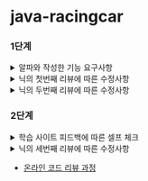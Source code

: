 # java-racingcar

### 1단계

<details>
<summary>알파와 작성한 기능 요구사항</summary>
<div markdown="1">

1. Model
    - Car
        - [x] 이름을 가져오는 기능 (getter)
        - [x] 위치 가져오는 기능 (getter)
        - [x] 전진하는 기능 (setter)
        - [x] 특정 위치와 비교하는 기능
2. View
    - InputView
        - [X] 자동차 이름
        - [x] 움직일 횟수
    - OutputView
        - [X] 각 턴마다 자동차의 이름, 위치
        - [x] 최종 우승한 자동차들의 이름
3. Controller
    - CarListController
        - [x] 난수 생성
        - [x] CarList 움직이는 기능
    - OutputViewController
        - [x] OutputView에 LinkedHashMap 형태로 CarList 넘겨주기
        - [x] 최종 우승한 자동차 명단 ArrayList<String> 형태로 넘겨주기
    - GameController
        - [x] 전반적인 게임 실행
        - [x] car 리스트 생성
        - [x] car 리스트의 최대 위치 가져오는 기능
4. Utility
    - Const
        - Integer Const
            - [x] 전진 조건(3)
            - [X] 랜덤 범위(10)
            - [x] 이름 조건(5)
            - [x] 양수, 인덱스 조건(0)
        - String Const
            - [x] 에러 메세지
            - [x] OutputView 안내 메세지
            - [x] 위치 안내(-)
            - [x] 구분자(, :)
            - [x] 특수문자 구분용 정규식
    - Error
        - [x] 차 이름이 5글자 이상일 경우
        - [x] 주어진 횟수가 1보다 작은 경우
        - [x] 입력이 공백 / null
        - [x] 차의 개수가 0개인 경우
        - [x] 차 이름에 특수기호가 들어간 경우
        - [x] 차 이름에 중복이 있는 경우
        - [x] 횟수가 숫자형 문자열이 아닌 경우
5. Test Code
    - [x] 이름 입력 예외 테스트
    - [x] 횟수 입력 예외 테스트
    - Car TEST
        - [x] 전진하는지
        - [x] 특정 위치와 비교하기
    - Controller TEST
        - [x] 생성된 자동차 개수가 입력된 이름의 개수와 동일한지
        - [x] 최대 위치가 정확한지 // 우승자가 정확한지
        - [x] 이름과 거리 LinkedHashMap 정확한지

 </div>
</details>

<details>
<summary>닉의 첫번째 리뷰에 따른 수정사항</summary>
<div markdown="1">

1. 자동차 리스트가 필드에서 관리되고 있는 문제점 수정
    - [X] 자동차 리스트를 객체로 묶기
    - [X] GameController 클래스의 getMaxPosition 메서드 이동
2. MVC 구조에 대해 다시 생각해보기
    - [X] Controller 단일화 시키기
    - [X] View를 나눈 의미를 생각해 본 후 리팩토링
3. 유틸성 클래스를 지양하고 도메인 로직을 도메인 객체 내에서 처리
    - [X] 에러 체크 로직들을 적절한 객체로 이동하여 리팩토링
    - [X] 예외에 대한 단위 테스트 진행
4. 테스트 클래스 리팩토링
    - [X] 프로덕션 코드와 동일하게 패키지와 클래스를 생성해 테스트 진행
    - [X] TDD를 진행하지 않으므로써 놓친 테스트 케이스 점검
    - [X] private 메서드에 대한 테스트는 상위 public 메서드를 통해 진행 (또는 객체의 책임 분리 고려)
    - [X] 이름에 대한 예외 처리 테스트를 최소 단위 기능별로 분리하여 추가
5. 전체적 스타일 리팩토링
    - [X] 문맥에 맞게 공백 라인으로 구분해보기
    - [X] 각각의 상수를 문맥에 맞게 적절한 위치로 분리해보기

 </div>
</details>

<details>
<summary>닉의 두번째 리뷰에 따른 수정사항</summary>
<div markdown="1">

1. 객체의 이름이 자료형에 종속되는 문제
    - [X] CarList -> Cars로 수정하기
    - [X] 자료형에 종속되는 다른 이름은 없는지 확인하기
2. 필드에서 관리되는 정보
    - [X] CarList와 numberOfTurn을 필드에서 캐싱하지 않고 메서드 내에서 생성하기
        - getCarNames와 같이 무의미한 값을 return 시켜도 괜찮을까?
        - 필드에는 정보를 생성하면 안될까?
        - 필드에서 생성할 수 있는 정보는 어떤 것이 있을까?
3. 불필요한 메서드 생략
    - [X] generateRandNumArray() 메서드 생략시키기
4. 테스트 추가/수정
    - [X] movePosition 메서드에 대한 단위 테스트 진행
    - [X] 자동차 전진 조건을 추상화하고, 인터페이스 활용해보기
    - [X] CarTest에서 Car를 공통 필드로 사용함에 따른 의존 가능성 제거
    - [X] given-when-then 패턴 사용해보기
5. 반복되는 사용 상수화
    - [X] 매번 만들어질 수 있는 Scanner 객체 상수화
6. 개인적 고민
    - [X] 상수화 기준 만들어 보기
    - [X] final 붙여보기

 </div>
</details>

### 2단계

<details>
<summary>학습 사이트 피드백에 따른 셀프 체크</summary>
<div markdown="1">

1. 이름을 통해 의도를 드러내라
    - [X] 패키지 이름이 해당 패키지를 설명하는가?
    - [X] 파라미터 이름이 몰라도 되는 정보를 제공하지 않는가?
2. 상수도 규칙이 있다
    - [X] 상수 이름은 CONSTANT_CASE를 사용하며 static final 필드
3. 구현 순서도 코딩 컨벤션이다
    - [X] 상수, 클래스 변수, 인스턴스 변수, 생성자, 메서드 순으로 작성
4. 공백 라인을 의미있게 사용하라
    - [X] 무의미한 공백 라인은 없는가?
    - [X] 문맥을 분리하는 부분에 사용
5. 공백도 코딩 컨벤션이다
    - [X] 코딩 컨벤션에 맞는 공백을 사용했는지 확인
6. IDE의 코드 자동 정렬 기능 활용
    - [X] `option` + `command` + `L`
7. 변수 이름에 자료형은 사용하지 않는다
    - [X] 변수 이름에 자료형, 자료 구조 등 사용하지 않기
8. final 키워드를 사용해 값의 변경을 막아라
    - [X] 불변 값은 final 키워드를 활용해 값의 변경 막기
9. 객체를 객체스럽게 사용해라
    - [X] getter, setter 외의 로직에 대한 구현이 있는가?
10. 객체의 상태 접근을 제한한다
    - [X] 인스턴스 변수의 접근 제한자는 private으로 구현
11. 단위 테스트하기 어려운 코드를 단위 테스트하기
    - [X] 테스트 가능한 코드와 테스트하기 힘든 부분을 분리
    - [X] 인터페이스를 사용해 해결 
12. 인스턴스 변수의 수를 최소화한다
    - [X] 다른 인스턴스 변수를 통해 생성할 수 있는 값을 인스턴스 변수로 구현하지 않았는가?
13. setter 메서드 사용을 자제하라
    - [X] 인스턴스 초기화 후에 값을 변경할 수 있는 setter 메서드 생성하지 않기
    - [X] 가능하면 생성자를 사용해 초기화하기
14. 비지니스 로직과 UI 로직의 분리
    - [X] 비지니스 로직과 UI 로직을 한 클래스가 담당하지 않았는가?
15. Collection 활용 로직 처리
    - [X] Collection을 활용해 로직을 처리할 수 있지 않은가?
16. 어느 부분을 테스트할 것인가?
    - [X] 경계값을 기준으로 테스트
17. 테스트 픽스처 생성
    - [ ] 여러 테스트에서 공용으로 사용될 수 있는 테스트 픽스처는 테스트의 인스턴스 변수 혹은 별도의 클래스에 모아보기
    - [ ] `@BeforeEach`는 각 테스트에서 중복으로 사용하는 테스트 픽스처만 초기화
18. 특정 상태를 만들기 위한 반복 코드
    - [ ] 테스트 픽스처를 위한 생성자 추가
19. getter 메서드 없이 구현 가능한가?
    - DTO의 경우 setter/getter를 허용함
20. 테스트를 위한 코드는 구현 코드에서 분리되어야 한다
    - [X] 테스트를 위한 편의 메서드를 구현 코드에 구현하지 말기

</div>
</details>

<details>
<summary>닉의 세번째 리뷰에 따른 수정사항</summary>
<div markdown="1">

1. 상수의 이점이 없는 상수 제거하기
    - [X] GameController의 Zero 상수로 사용하지 않기
2. 가독성을 낮추는 final 제거하기
    - [X] 로컬 변수에 사용된 final 제거하기
    - [X] 내가 생각하는 가독성을 낮추지 않는 선의 final 범위 생각해보기
3. 예외 처리 구조 변경
    - [ ] 애플리케이션에서 런타임 예외 던지고, 시스템 종료를 main 메서드에서 진행해보기
      - 왜 이런 구조를 사용해야할까?
4. 자동차를 움직이는 전략 인터페이스 리팩터링
    - [X] 랜덤 숫자를 생성하는 부분도 Condition이 담당하도록 하기
5. 파라미터가 boolean인 경우 지양
    - [X] movePosition() 메서드의 파라미터를 자동차 전진 전략 자체로 받기
      - 파라미터로 boolean을 받는 것이 왜 메서드가 2가지 역할을 하는 것으로 보일까?
6. `@DisplayName` 잘 활용하기
    - [X] 테스트의 명세를 추상적인 표현을 뺀 구체적인 문장으로 작성하기

 </div>
</details>

- [온라인 코드 리뷰 과정](https://github.com/woowacourse/woowacourse-docs/blob/master/maincourse/README.md)

